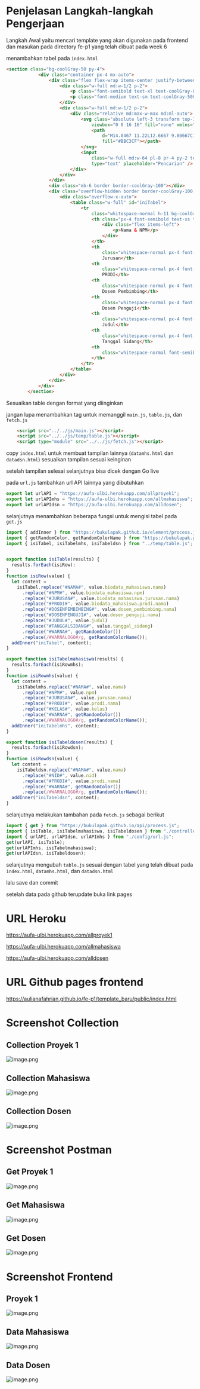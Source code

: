 # Penjelasan Langkah-langkah Pengerjaan
Langkah Awal yaitu mencari template yang akan digunakan pada frontend dan masukan pada directory fe-p1 yang telah dibuat pada week 6

menambahkan tabel pada `index.html` 
```html
<section class="bg-coolGray-50 py-4">
            <div class="container px-4 mx-auto">
                <div class="flex flex-wrap items-center justify-between -m-2 mb-4">
                    <div class="w-full md:w-1/2 p-2">
                        <p class="font-semibold text-xl text-coolGray-800">Data Proyek 1</p>
                        <p class="font-medium text-sm text-coolGray-500">45 Data</p>
                    </div>
                    <div class="w-full md:w-1/2 p-2">
                        <div class="relative md:max-w-max md:ml-auto">
                            <svg class="absolute left-3 transform top-1/2 -translate-y-1/2" width="16" height="16"
                                viewbox="0 0 16 16" fill="none" xmlns="http://www.w3.org/2000/svg">
                                <path
                                    d="M14.0467 11.22L12.6667 9.80667C12.3699 9.5245 11.9955 9.33754 11.5916 9.26983C11.1876 9.20211 10.7727 9.25673 10.4001 9.42667L9.80008 8.82667C10.5071 7.88194 10.83 6.70445 10.7038 5.53122C10.5775 4.358 10.0115 3.27615 9.1197 2.50347C8.22787 1.73078 7.07643 1.32464 5.89718 1.36679C4.71794 1.40894 3.59844 1.89626 2.76405 2.73065C1.92967 3.56503 1.44235 4.68453 1.4002 5.86378C1.35805 7.04302 1.76419 8.19446 2.53687 9.08629C3.30956 9.97812 4.3914 10.5441 5.56463 10.6704C6.73786 10.7966 7.91535 10.4737 8.86007 9.76667L9.45341 10.36C9.26347 10.7331 9.1954 11.1564 9.25879 11.5702C9.32218 11.984 9.51383 12.3675 9.80674 12.6667L11.2201 14.08C11.5951 14.4545 12.1034 14.6649 12.6334 14.6649C13.1634 14.6649 13.6717 14.4545 14.0467 14.08C14.2372 13.8937 14.3886 13.6713 14.4919 13.4257C14.5953 13.1802 14.6485 12.9164 14.6485 12.65C14.6485 12.3836 14.5953 12.1198 14.4919 11.8743C14.3886 11.6287 14.2372 11.4063 14.0467 11.22ZM8.39341 8.39333C7.9269 8.85866 7.33294 9.1753 6.68657 9.30323C6.0402 9.43117 5.37041 9.36466 4.76181 9.11212C4.15321 8.85958 3.63312 8.43234 3.26722 7.88436C2.90132 7.33638 2.70603 6.69224 2.70603 6.03333C2.70603 5.37442 2.90132 4.73029 3.26722 4.18231C3.63312 3.63433 4.15321 3.20708 4.76181 2.95454C5.37041 2.702 6.0402 2.6355 6.68657 2.76343C7.33294 2.89137 7.9269 3.208 8.39341 3.67333C8.70383 3.98297 8.95012 4.35081 9.11816 4.75577C9.2862 5.16074 9.3727 5.59488 9.3727 6.03333C9.3727 6.47178 9.2862 6.90592 9.11816 7.31089C8.95012 7.71586 8.70383 8.08369 8.39341 8.39333ZM13.1067 13.1067C13.0448 13.1692 12.971 13.2187 12.8898 13.2526C12.8086 13.2864 12.7214 13.3039 12.6334 13.3039C12.5454 13.3039 12.4583 13.2864 12.377 13.2526C12.2958 13.2187 12.2221 13.1692 12.1601 13.1067L10.7467 11.6933C10.6843 11.6314 10.6347 11.5576 10.6008 11.4764C10.567 11.3951 10.5495 11.308 10.5495 11.22C10.5495 11.132 10.567 11.0449 10.6008 10.9636C10.6347 10.8824 10.6843 10.8086 10.7467 10.7467C10.8087 10.6842 10.8825 10.6346 10.9637 10.6007C11.0449 10.5669 11.1321 10.5495 11.2201 10.5495C11.3081 10.5495 11.3952 10.5669 11.4765 10.6007C11.5577 10.6346 11.6314 10.6842 11.6934 10.7467L13.1067 12.16C13.1692 12.222 13.2188 12.2957 13.2527 12.3769C13.2865 12.4582 13.3039 12.5453 13.3039 12.6333C13.3039 12.7213 13.2865 12.8085 13.2527 12.8897C13.2188 12.971 13.1692 13.0447 13.1067 13.1067Z"
                                    fill="#BBC3CF"></path>
                            </svg>
                            <input
                                class="w-full md:w-64 pl-8 pr-4 py-2 text-sm text-coolGray-400 font-medium outline-none focus:border-green-500 border border-coolGray-200 rounded-lg shadow-input"
                                type="text" placeholder="Pencarian" />
                        </div>
                    </div>
                </div>
                <div class="mb-6 border border-coolGray-100"></div>
                <div class="overflow-hidden border border-coolGray-100 rounded-md shadow-dashboard">
                    <div class="overflow-x-auto">
                        <table class="w-full" id="iniTabel">
                            <tr
                                class="whitespace-normal h-11 bg-coolGray-50 bg-opacity-80 border-b border-coolGray-100">
                                <th class="px-4 font-semibold text-xs text-coolGray-500 uppercase text-left">
                                    <div class="flex items-left">
                                        <p>Nama & NPM</p>
                                    </div>
                                </th>
                                <th
                                    class="whitespace-normal px-4 font-semibold text-xs text-coolGray-500 uppercase text-left">
                                    Jurusan</th>
                                <th
                                    class="whitespace-normal px-4 font-semibold text-xs text-coolGray-500 uppercase text-left">
                                    PRODI</th>
                                <th
                                    class="whitespace-normal px-4 font-semibold text-xs text-coolGray-500 uppercase text-left">
                                    Dosen Pembimbing</th>
                                <th
                                    class="whitespace-normal px-4 font-semibold text-xs text-coolGray-500 uppercase text-left">
                                    Dosen Penguji</th>
                                <th
                                    class="whitespace-normal px-4 font-semibold text-xs text-coolGray-500 uppercase text-left">
                                    Judul</th>
                                <th
                                    class="whitespace-normal px-4 font-semibold text-xs text-coolGray-500 uppercase text-left">
                                    Tanggal Sidang</th>
                                <th
                                    class="whitespace-normal font-semibold text-xs text-coolGray-500 uppercase text-left">
                                </th>
                            </tr>
                        </table>
                    </div>
                </div>
            </div>
        </section>
```
Sesuaikan table dengan format yang diinginkan

jangan lupa menambahkan tag untuk memanggil `main.js`, `table.js`, dan `fetch.js`

```html
    <script src="../../js/main.js"></script>
    <script src="../../js/temp/table.js"></script>
    <script type="module" src="../../js/fetch.js"></script>
```
copy `index.html` untuk membuat tampilan lainnya (`datamhs.html` dan `datadsn.html`)
sesuaikan tampilan sesuai keinginan 

setelah tampilan selesai selanjutnya bisa dicek dengan Go live

pada `url.js` tambahkan url API lainnya yang dibutuhkan

```javascript
export let urlAPI = "https://aufa-ulbi.herokuapp.com/allproyek1";
export let urlAPImhs = "https://aufa-ulbi.herokuapp.com/allmahasiswa";
export let urlAPIdsn = "https://aufa-ulbi.herokuapp.com/alldosen";
```

selanjutnya menambahkan beberapa fungsi untuk mengisi tabel pada `get.js`

```javascript
import { addInner } from "https://bukulapak.github.io/element/process.js";
import { getRandomColor, getRandomColorName } from "https://bukulapak.github.io/image/process.js";
import { isiTabel, isiTabelmhs, isiTabeldsn } from "../temp/table.js";


export function isiTable(results) {
  results.forEach(isiRow);
}
function isiRow(value) {
  let content =
    isiTabel.replace("#NAMA#", value.biodata_mahasiswa.nama)
      .replace("#NPM#", value.biodata_mahasiswa.npm)
      .replace("#JURUSAN#", value.biodata_mahasiswa.jurusan.nama)
      .replace("#PRODI#", value.biodata_mahasiswa.prodi.nama)
      .replace("#DOSENPEMBIMBING#", value.dosen_pembimbing.nama)
      .replace("#DOSENPENGUJI#", value.dosen_penguji.nama)
      .replace("#JUDUL#", value.judul)
      .replace("#TANGGALSIDANG#", value.tanggal_sidang)
      .replace("#WARNA#", getRandomColor())
      .replace(/#WARNALOGO#/g, getRandomColorName());
  addInner("iniTabel", content);
}

export function isiTabelmahasiswa(results) {
  results.forEach(isiRowmhs);
}
function isiRowmhs(value) {
  let content =
    isiTabelmhs.replace("#NAMA#", value.nama)
      .replace("#NPM#", value.npm)
      .replace("#JURUSAN#", value.jurusan.nama)
      .replace("#PRODI#", value.prodi.nama)
      .replace("#KELAS#", value.kelas)
      .replace("#WARNA#", getRandomColor())
      .replace(/#WARNALOGO#/g, getRandomColorName());
  addInner("iniTabelmhs", content);
}

export function isiTabeldosen(results) {
  results.forEach(isiRowdsn);
}
function isiRowdsn(value) {
  let content =
    isiTabeldsn.replace("#NAMA#", value.nama)
      .replace("#NID#", value.nid)
      .replace("#PRODI#", value.prodi.nama)
      .replace("#WARNA#", getRandomColor())
      .replace(/#WARNALOGO#/g, getRandomColorName());
  addInner("iniTabeldsn", content);
}
```

selanjutnya melakukan tambahan pada `fetch.js` sebagai berikut

```javascript
import { get } from "https://bukulapak.github.io/api/process.js";
import { isiTable, isiTabelmahasiswa, isiTabeldosen } from "./controller/get.js";
import { urlAPI, urlAPIdsn, urlAPImhs } from "./config/url.js";
get(urlAPI, isiTable);
get(urlAPImhs, isiTabelmahasiswa);
get(urlAPIdsn, isiTabeldosen);
```

selanjutnya mengubah `table.js` sesuai dengan tabel yang telah dibuat pada `index.html`, `datamhs.html`, dan `datadsn.html`

lalu save dan commit 

setelah data pada github terupdate buka link pages 



# URL Heroku
https://aufa-ulbi.herokuapp.com/allproyek1

https://aufa-ulbi.herokuapp.com/allmahasiswa

https://aufa-ulbi.herokuapp.com/alldosen

# URL Github pages frontend
https://aulianafahrian.github.io/fe-p1/template_baru/public/index.html
# Screenshot Collection
## Collection Proyek 1
![image.png]( https://raw.githubusercontent.com/aulianafahrian/fe-p1/main/screenshot/Screenshot%20dbproyek1.png )
## Collection Mahasiswa
![image.png]( https://raw.githubusercontent.com/aulianafahrian/fe-p1/main/screenshot/Screenshot%20dbmhs.png )
## Collection Dosen
![image.png]( https://raw.githubusercontent.com/aulianafahrian/fe-p1/main/screenshot/Screenshot%20dbdsn.png )
# Screenshot Postman
## Get Proyek 1
![image.png]( https://github.com/aulianafahrian/fe-p1/blob/main/screenshot/Screenshot%20postman%20dbproyek1.png )
## Get Mahasiswa
![image.png]( https://github.com/aulianafahrian/fe-p1/blob/main/screenshot/Screenshot%20postman%20dbmhs.png )
## Get Dosen
![image.png]( https://raw.githubusercontent.com/aulianafahrian/fe-p1/main/screenshot/Screenshot%20postman%20dosen.png )
# Screenshot Frontend
## Proyek 1
![image.png]( https://raw.githubusercontent.com/aulianafahrian/fe-p1/main/screenshot/Screenshot%20fe%20pyk1.png )

## Data Mahasiswa
![image.png]( https://raw.githubusercontent.com/aulianafahrian/fe-p1/main/screenshot/Screenshot%20fe%20mhs.png )
## Data Dosen
![image.png]( https://raw.githubusercontent.com/aulianafahrian/fe-p1/main/screenshot/Screenshot%20fe%20dsn.png )